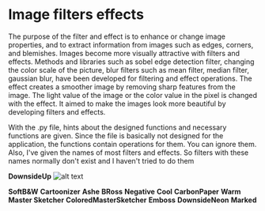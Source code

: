 # Image filters effects
 
The purpose of the filter and effect is to enhance or change image properties, and to extract information from images such as edges, corners, and blemishes. Images become more visually attractive with filters and effects. Methods and libraries such as sobel edge detection filter, changing the color scale of the picture, blur filters such as mean filter, median filter, gaussian blur, have been developed for filtering and effect operations. The effect creates a smoother image by removing sharp features from the image. The light value of the image or the color value in the pixel is changed with the effect. It aimed to make the images look more beautiful by developing filters and effects.


With the .py file, hints about the designed functions and necessary functions are given. Since the file is basically not designed for the application, the functions contain operations for them. You can ignore them. Also, I've given the names of most filters and effects. So filters with these names normally don't exist and I haven't tried to do them

 
<b>DownsideUp</b>
![alt text](https://github.com/bakkyn/Image-filters-effects/tree/main/results/1.png)
 
<b>SoftB&W</b>
<b>Cartoonizer</b>
<b>Ashe</b>
<b>BRoss</b>
<b>Negative</b>
<b>Cool</b>
<b>CarbonPaper</b>
<b>Warm</b>
<b>Master Sketcher</b>
<b>ColoredMasterSketcher</b>
<b>Emboss</b>
<b>DownsideNeon</b>
<b>Marked</b>


